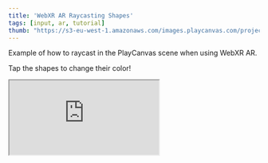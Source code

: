 ```yaml
---
title: 'WebXR AR Raycasting Shapes'
tags: [input, ar, tutorial]
thumb: "https://s3-eu-west-1.amazonaws.com/images.playcanvas.com/projects/12/884783/E2030C-image-75.jpg"
---
```


Example of how to raycast in the PlayCanvas scene when using WebXR AR.

Tap the shapes to change their color!

<div className="iframe-container">
    <iframe src="https://playcanv.as/p/qiLEOeL7/" title="WebXR AR Raycasting Shapes" allow="camera; microphone; xr-spatial-tracking; fullscreen" allowfullscreen></iframe>
</div>
